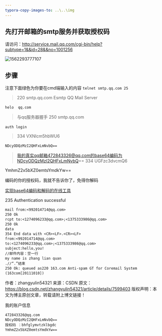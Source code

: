 ```yaml
---
typora-copy-images-to: ..\..\img
---
```








## 先打开邮箱的smtp服务并获取授权码

请访问：http://service.mail.qq.com/cgi-bin/help?subtype=1&&id=28&&no=1001256

![1562293777107](..\..\img\1562293777107.png)

## 步骤

注意下面绿色为你要在cmd端输入的内容
`telnet smtp.qq.com 25`

> 220 smtp.qq.com Esmtp QQ Mail Server

`helo  qq.com`

> 与qq服务器握手
> 250 smtp.qq.com

`auth login`

> 334 VXNlcm5hbWU6

`NDcyODQzMzI2QHFxLmNvbQ==`     

> 我的真实qq邮箱472843326@qq.com的base64编码为NDcyODQzMzI2QHFxLmNvbQ== 334 UGFzc3dvcmQ6

YmhmZ2x5bXZ0emtsYmdkYw==

编码的你的授权码，我就不告诉你了，免得你解码

[实现base64编码和解码的在线工具](http://tool.oschina.net/encrypt?type=3)

235 Authentication successful

```
mail from:<992014714@qq.com>
250 Ok
rcpt to:<1274096233@qq.com>;<1375333986@qq.com>
250 Ok
data
354 End data with <CR><LF>.<CR><LF>
from:<992014714@qq.com>
to:<1274096233@qq.com>;<1375333986@qq.com>
subject:hello,you!
//邮件内容：空一行
my name is zhang lian quan
.//“.”结束
250 Ok: queued as220 163.com Anti-spam GT for Coremail System (163com[20111010])
```



作者：zhangyulin54321 
来源：CSDN 
原文：https://blog.csdn.net/zhangyulin54321/article/details/7599403 
版权声明：本文为博主原创文章，转载请附上博文链接！

我的账户信息

```
472843326@qq.com
NDcyODQzMzI2QHFxLmNvbQ==
授权码 ：bhfglymvtzklbgdc 
YmhmZ2x5bXZ0emtsYmdkYw==
```

